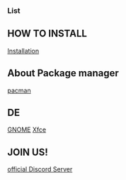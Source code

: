 ### List

## HOW TO INSTALL
[Installation](./Installation.md)

## About Package manager
[pacman](./pacman.md)

## DE
[GNOME](./gnomesettings.md)
[Xfce]()

## JOIN US!
[official Discord Server](https://discord.gg/qK7rcWY6ka)
